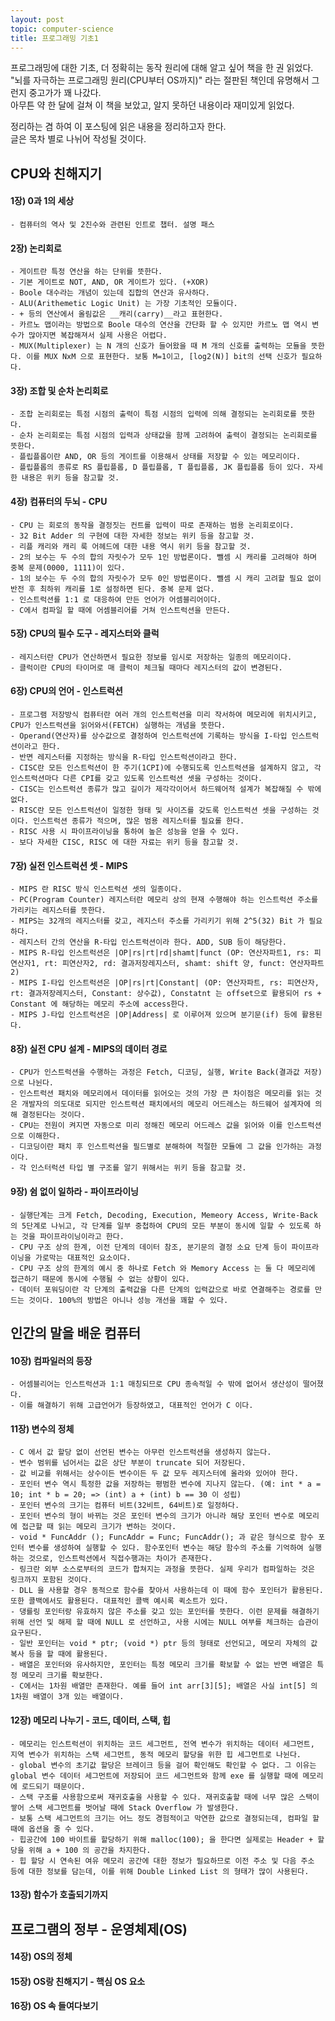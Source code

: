 ```yaml
---
layout: post
topic: computer-science
title: 프로그래밍 기초1
---
```


프로그래밍에 대한 기초, 더 정확히는 동작 원리에 대해 알고 싶어 책을 한 권 읽었다.  
"뇌를 자극하는 프로그래밍 원리(CPU부터 OS까지)" 라는 절판된 책인데 유명해서 그런지 중고가가 꽤 나갔다.  
아무튼 약 한 달에 걸쳐 이 책을 보았고, 알지 못하던 내용이라 재미있게 읽었다.  

정리하는 겸 하여 이 포스팅에 읽은 내용을 정리하고자 한다.  
글은 목차 별로 나뉘어 작성될 것이다.  


## CPU와 친해지기  

#### 1장) 0과 1의 세상
    - 컴퓨터의 역사 및 2진수와 관련된 인트로 챕터. 설명 패스

#### 2장) 논리회로
    - 게이트란 특정 연산을 하는 단위를 뜻한다.
    - 기본 게이트로 NOT, AND, OR 게이트가 있다. (+XOR)
    - Boole 대수라는 개념이 있는데 집합의 연산과 유사하다.
    - ALU(Arithemetic Logic Unit) 는 가장 기초적인 모듈이다.
    - + 등의 연산에서 올림값은 __캐리(carry)__라고 표현한다.
    - 카르노 맵이라는 방법으로 Boole 대수의 연산을 간단화 할 수 있지만 카르노 맵 역시 변수가 많아지면 복잡해져서 실제 사용은 어렵다.
    - MUX(Multiplexer) 는 N 개의 신호가 들어왔을 때 M 개의 신호를 출력하는 모듈을 뜻한다. 이를 MUX NxM 으로 표현한다. 보통 M=1이고, [log2(N)] bit의 선택 신호가 필요하다.

#### 3장) 조합 및 순차 논리회로
    - 조합 논리회로는 특점 시점의 출력이 특점 시점의 입력에 의해 결정되는 논리회로를 뜻한다.
    - 순차 논리회로는 특점 시점의 입력과 상태값을 함께 고려하여 출력이 결정되는 논리회로를 뜻한다.
    - 플립플롭이란 AND, OR 등의 게이트를 이용해서 상태를 저장할 수 있는 메모리이다.
    - 플립플롭의 종류로 RS 플립플롭, D 플립플롭, T 플립플롭, JK 플립플롭 등이 있다. 자세한 내용은 위키 등을 참고할 것.
    
#### 4장) 컴퓨터의 두뇌 - CPU  
    - CPU 는 회로의 동작을 결정짓는 컨트롤 입력이 따로 존재하는 범용 논리회로이다.
    - 32 Bit Adder 의 구현에 대한 자세한 정보는 위키 등을 참고할 것.
    - 리플 캐리와 캐리 룩 어헤드에 대한 내용 역시 위키 등을 참고할 것.
    - 2의 보수는 두 수의 합의 자릿수가 모두 1인 방법론이다. 뺄셈 시 캐리를 고려해야 하며 중복 문제(0000, 1111)이 있다.
    - 1의 보수는 두 수의 합의 자릿수가 모두 0인 방법론이다. 뺄셈 시 캐리 고려할 필요 없이 반전 후 최하위 캐리를 1로 설정하면 된다. 중복 문제 없다.
    - 인스트럭션를 1:1 로 대응하여 만든 언어가 어셈블리어이다.
    - C에서 컴파일 할 때에 어셈블리어를 거쳐 인스트럭션을 만든다.
    
#### 5장) CPU의 필수 도구 - 레지스터와 클럭
    - 레지스터란 CPU가 연산하면서 필요한 정보를 임시로 저장하는 일종의 메모리이다.
    - 클럭이란 CPU의 타이머로 매 클럭이 체크될 때마다 레지스터의 값이 변경된다.

#### 6장) CPU의 언어 - 인스트럭션
    - 프로그램 저장방식 컴퓨터란 여러 개의 인스트럭션을 미리 작서하여 메모리에 위치시키고, CPU가 인스트럭션을 읽어와서(FETCH) 실행하는 개념을 뜻한다.
    - Operand(연산자)를 상수값으로 결정하여 인스트럭션에 기록하는 방식을 I-타입 인스트럭션이라고 한다.
    - 반면 레지스터를 지정하는 방식을 R-타입 인스트럭션이라고 한다.
    - CISC란 모든 인스트럭션이 한 주기(1CPI)에 수행되도록 인스트럭션을 설계하지 않고, 각 인스트럭션마다 다른 CPI를 갖고 있도록 인스트럭션 셋을 구성하는 것이다.
    - CISC는 인스트럭션 종류가 많고 길이가 제각각이어서 하드웨어적 설계가 복잡해질 수 밖에 없다.
    - RISC란 모든 인스트럭션이 일정한 형태 및 사이즈를 갖도록 인스트럭션 셋을 구성하는 것이다. 인스트럭션 종류가 적으며, 많은 범용 레지스터를 필요롤 한다.
    - RISC 사용 시 파이프라이닝을 통하여 높은 성능을 얻을 수 있다.
    - 보다 자세한 CISC, RISC 에 대한 자료는 위키 등을 참고할 것.

#### 7장) 실전 인스트럭션 셋 - MIPS
    - MIPS 란 RISC 방식 인스트럭션 셋의 일종이다.
    - PC(Program Counter) 레지스터란 메모리 상의 현재 수행해야 하는 인스트럭션 주소를 가리키는 레지스터를 뜻한다.
    - MIPS는 32개의 레지스터를 갖고, 레지스터 주소를 가리키기 위해 2^5(32) Bit 가 필요하다.
    - 레지스터 간의 연산을 R-타입 인스트럭션이라 한다. ADD, SUB 등이 해당한다.
    - MIPS R-타입 인스트럭션은 |OP|rs|rt|rd|shamt|funct (OP: 연산자파트1, rs: 피연산자1, rt: 피연산자2, rd: 결과저장레지스터, shamt: shift 양, funct: 연산자파트2)
    - MIPS I-타입 인스트럭션은 |OP|rs|rt|Constant| (OP: 연산자파트, rs: 피연산자, rt: 결과저장레지스터, Constant: 상수값), Constatnt 는 offset으로 활용되어 rs + Constant 에 해당하는 메모리 주소에 access한다.
    - MIPS J-타입 인스트럭션은 |OP|Address| 로 이루어져 있으며 분기문(if) 등에 활용된다.

#### 8장) 실전 CPU 설계 - MIPS의 데이터 경로
    - CPU가 인스트럭션을 수행하는 과정은 Fetch, 디코딩, 실행, Write Back(결과값 저장) 으로 나뉜다.
    - 인스트럭션 패치와 메모리에서 데이터를 읽어오는 것의 가장 큰 차이점은 메모리를 읽는 것은 개발자의 의도대로 되지만 인스트력션 패치에서의 메모리 어드레스는 하드웨어 설계자에 의해 결정된다는 것이다.
    - CPU는 전원이 켜지면 자동으로 미리 정해진 메모리 어드레스 값을 읽어와 이를 인스트럭션으로 이해한다.
    - 디코딩이란 패치 후 인스트럭션을 필드별로 분해하여 적절한 모듈에 그 값을 인가하는 과정이다.
    - 각 인스터럭션 타입 별 구조를 알기 위해서는 위키 등을 참고할 것.

#### 9장) 쉼 없이 일하라 - 파이프라이닝
    - 실행단계는 크게 Fetch, Decoding, Execution, Memeory Access, Write-Back 의 5단계로 나뉘고, 각 단계를 일부 중첩하여 CPU의 모든 부분이 동시에 일할 수 있도록 하는 것을 파이프라이닝이라고 한다.
    - CPU 구조 상의 한계, 이전 단계의 데이터 참조, 분기문의 결정 소요 단계 등이 파이프라이닝을 가로막는 대표적인 요소이다.
    - CPU 구조 상의 한계의 예시 중 하나로 Fetch 와 Memory Access 는 둘 다 메모리에 접근하기 때문에 동시에 수행될 수 없는 상황이 있다.
    - 데이터 포워딩이란 각 단계의 출력값을 다른 단계의 입력값으로 바로 연결해주는 경로를 만드는 것이다. 100%의 방법은 아니나 성능 개선을 꽤할 수 있다.

## 인간의 말을 배운 컴퓨터

#### 10장) 컴파일러의 등장
    - 어셈블리어는 인스트럭션과 1:1 매칭되므로 CPU 종속적일 수 밖에 없어서 생산성이 떨어졌다.
    - 이를 해결하기 위해 고급언어가 등장하였고, 대표적인 언어가 C 이다.

#### 11장) 변수의 정체
    - C 에서 값 할당 없이 선언된 변수는 아무런 인스트럭션을 생성하지 않는다.
    - 변수 범위를 넘어서는 값은 상단 부분이 truncate 되어 저장된다.
    - 값 비교를 위해서는 상수이든 변수이든 두 값 모두 레지스터에 올라와 있어야 한다.
    - 포인터 변수 역시 특정한 값을 저장하는 평범한 변수에 지나지 않는다. (예: int * a = 10; int * b = 20; => (int) a + (int) b == 30 이 성립)
    - 포인터 변수의 크기는 컴퓨터 비트(32비트, 64비트)로 일정하다.
    - 포인터 변수의 형이 바뀌는 것은 포인터 변수의 크기가 아니라 해당 포인터 변수로 메모리에 접근할 때 읽는 메모리 크기가 변하는 것이다.
    - void * FuncAddr (); FuncAddr = Func; FuncAddr(); 과 같은 형식으로 함수 포인터 변수를 생성하여 실행할 수 있다. 함수포인터 변수는 해당 함수의 주소를 기억하여 실행하는 것으로, 인스트럭션에서 직접수행과는 차이가 존재한다.
    - 링크란 외부 소스로부터의 코드가 합쳐지는 과정을 뜻한다. 실제 우리가 컴파일하는 것은 링크까지 포함된 것이다.
    - DLL 을 사용할 경우 동적으로 함수를 찾아서 사용하는데 이 때에 함수 포인터가 활용된다. 또한 콜백에서도 활용된다. 대표적인 콜백 예시록 퀵소트가 있다.
    - 댕를링 포인터랑 유효하지 않은 주소를 갖고 있는 포인터를 뜻한다. 이런 문제를 해결하기 위해 선언 및 해제 할 때에 NULL 로 선언하고, 사용 시에는 NULL 여부를 체크하는 습관이 요구된다.
    - 일반 포인터는 void * ptr; (void *) ptr 등의 형태로 선언되고, 메모리 자체의 값 복사 등을 할 때에 활용된다.
    - 배열은 포인터와 유사하지만, 포인터는 특정 메모리 크기를 확보할 수 없는 반면 배열은 특정 메모리 크기를 확보한다.
    - C에서는 1차원 배열만 존재한다. 예를 들어 int arr[3][5]; 배열은 사실 int[5] 의 1차원 배열이 3개 있는 배열이다.

#### 12장) 메모리 나누기 - 코드, 데이터, 스택, 힙
    - 메모리는 인스트럭션이 위치하는 코드 세그먼트, 전역 변수가 위치하는 데이터 세그먼트, 지역 변수가 위치하는 스택 세그먼트, 동적 메모리 할당을 위한 힙 세그먼트로 나뉜다.
    - global 변수의 초기값 할당은 브레이크 등을 걸어 확인해도 확인할 수 없다. 그 이유는 global 변수 데이터 세그먼트에 저장되어 코드 세그먼트와 함께 exe 를 실행할 때에 메모리에 로드되기 때문이다.
    - 스택 구조를 사용함으로써 재귀호출을 사용할 수 있다. 재귀호출할 때에 너무 많은 스택이 쌓어 스택 세그먼트를 벗어날 때에 Stack Overflow 가 발생한다.
    - 보통 스택 세그먼트의 크기는 어느 정도 경험적이고 막연한 값으로 결정되는데, 컴파일 할 때에 옵션을 줄 수 있다.
    - 힙공간에 100 바이트를 할당하기 위해 malloc(100); 을 한다면 실제로는 Header + 할당을 위해 a + 100 의 공간을 차지한다.
    - 힙 할당 시 연속된 여유 메모리 공간에 대한 정보가 필요하므로 이전 주소 및 다음 주소 등에 대한 정보를 담는데, 이를 위해 Double Linked List 의 형태가 많이 사용된다.

#### 13장) 함수가 호출되기까지

## 프로그램의 정부 - 운영체제(OS)

#### 14장) OS의 정체

#### 15장) OS랑 친해지기 - 핵심 OS 요소

#### 16장) OS 속 들여다보기